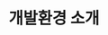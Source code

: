 ---
title: 개발환경 소개
linkTitle: "소개"
description: "개발프레임워크 개발환경의 목표, 제공 서비스 및 환경설정 관련 도구(JDK, WAS, OpenSource) 정보 등을 안내한다."
url: /egovframe-development/intro/
menu:
  depth:
    weight: 1
    identifier: "development-intro"
    parent: "egovframe-development"
---